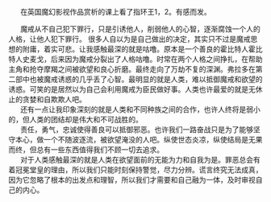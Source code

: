 &nbsp;&nbsp;&nbsp;&nbsp;&nbsp;&nbsp;在英国魔幻影视作品赏析的课上看了指环王1，2。有感而发。        
<!-- more -->         
&nbsp;&nbsp;&nbsp;&nbsp;&nbsp;&nbsp;魔戒从不自己犯下罪行，只是引诱他人，削弱他人的心智，逐渐腐蚀一个人的人格，让他人犯下罪行。 很多人自以为是自己做出的决定，其实只不过是魔戒思想的附庸，着实可悲。让我感触最深的就是咕噜。原本是一个善良的霍比特人霍比特人史麦戈，后来因为魔戒分裂出了人格咕噜。时常在两个人格之间挣扎，在帮助主角和抢夺摩羯之间被欲望和良心折磨。最终走向了万劫不复的深渊。弗拉多在第二部中也被魔戒诱惑的几乎丢了心智。最明显的就是人类，难以抵御魔戒和欲望的诱惑。可笑的是居然以为自己会利用魔戒为臣民做好事。人类也许最爱的就是无休止的贪婪和自欺欺人吧。               
&nbsp;&nbsp;&nbsp;&nbsp;&nbsp;&nbsp;还有一点让我印象深刻的就是人类和不同种族之间的合作，也许人终将是弱小的，但人类的团结却是伟大和不可战胜的。             
&nbsp;&nbsp;&nbsp;&nbsp;&nbsp;&nbsp;责任，勇气，忠诚使得善良可以抵御邪恶。也许我们一路奋战只是为了能够坚守本心，做一个不随波逐流，被欲望淹没的人吧。纵使世态炎凉，纵使结局是无果而终，但总有一些东西值得我们不顾一切去追求。              
&nbsp;&nbsp;&nbsp;&nbsp;&nbsp;&nbsp;对于人类感触最深的就是人类在欲望面前的无能为力和自我为是。罪恶总会有着冠冕堂皇的理由，所以我们只能时刻保持警觉，尽力分辨。谎言终究无法成真，因为它忽略了根本的出发点和理智，所以我们才需要和自己融为一体，及时审视自己的内心。             
&nbsp;&nbsp;&nbsp;&nbsp;&nbsp;&nbsp;             
&nbsp;&nbsp;&nbsp;&nbsp;&nbsp;&nbsp;             
&nbsp;&nbsp;&nbsp;&nbsp;&nbsp;&nbsp;             
&nbsp;&nbsp;&nbsp;&nbsp;&nbsp;&nbsp;             
&nbsp;&nbsp;&nbsp;&nbsp;&nbsp;&nbsp;             
&nbsp;&nbsp;&nbsp;&nbsp;&nbsp;&nbsp;             
&nbsp;&nbsp;&nbsp;&nbsp;&nbsp;&nbsp;             
&nbsp;&nbsp;&nbsp;&nbsp;&nbsp;&nbsp;             
&nbsp;&nbsp;&nbsp;&nbsp;&nbsp;&nbsp;             
&nbsp;&nbsp;&nbsp;&nbsp;&nbsp;&nbsp;             
&nbsp;&nbsp;&nbsp;&nbsp;&nbsp;&nbsp;             
&nbsp;&nbsp;&nbsp;&nbsp;&nbsp;&nbsp;             
&nbsp;&nbsp;&nbsp;&nbsp;&nbsp;&nbsp;             
&nbsp;&nbsp;&nbsp;&nbsp;&nbsp;&nbsp;             
&nbsp;&nbsp;&nbsp;&nbsp;&nbsp;&nbsp;             
&nbsp;&nbsp;&nbsp;&nbsp;&nbsp;&nbsp;             
